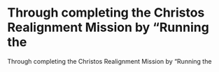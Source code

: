 # Through completing the Christos Realignment Mission by “Running the

Through completing the Christos Realignment Mission by “Running the